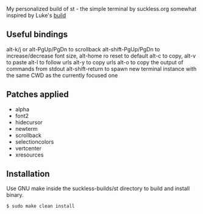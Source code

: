 My personalized build of st - the simple terminal by suckless.org somewhat inspired by Luke's [build](https://github.com/LukeSmithxyz/st)
<!--TODO: now unclutter is being used to hide the mouse cursor, remove that patch when reviewing st -->

## Useful bindings
alt-k/j or alt-PgUp/PgDn to scrollback
alt-shift-PgUp/PgDn to increase/decrease font size, alt-home ro reset to default
alt-c to copy, alt-v to paste
alt-l to follow urls
alt-y to copy urls
alt-o to copy the output of commands from stdout
alt-shift-return to spawn new terminal instance with the same CWD as the currently focused one

## Patches applied
- alpha
- font2
- hidecursor
- newterm
- scrollback
- selectioncolors
- vertcenter
- xresources

## Installation
Use GNU make inside the suckless-builds/st directory to build and install binary.
```
$ sudo make clean install
```
